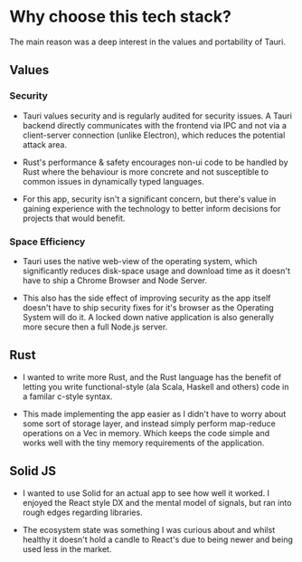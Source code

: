# Why choose this tech stack?

The main reason was a deep interest in the values and portability of Tauri.

## Values

### Security

-   Tauri values security and is regularly audited for security issues. A Tauri backend directly communicates with the frontend via IPC and not via a client-server connection (unlike Electron), which reduces the potential attack area.

-   Rust's performance & safety encourages non-ui code to be handled by Rust where the behaviour is more concrete and not susceptible to common issues in dynamically typed languages.

-   For this app, security isn't a significant concern, but there's value in gaining experience with the technology to better inform decisions for projects that would benefit.

### Space Efficiency

-   Tauri uses the native web-view of the operating system, which significantly reduces disk-space usage and download time as it doesn't have to ship a Chrome Browser and Node Server.

-   This also has the side effect of improving security as the app itself doesn't have to ship security fixes for it's browser as the Operating System will do it. A locked down native application is also generally more secure then a full Node.js server.

## Rust

-   I wanted to write more Rust, and the Rust language has the benefit of letting you write functional-style (ala Scala, Haskell and others) code in a familar c-style syntax.

-   This made implementing the app easier as I didn't have to worry about some sort of storage layer, and instead simply perform map-reduce operations on a Vec in memory. Which keeps the code simple and works well with the tiny memory requirements of the application.

## Solid JS

-   I wanted to use Solid for an actual app to see how well it worked. I enjoyed the React style DX and the mental model of signals, but ran into rough edges regarding libraries.

-   The ecosystem state was something I was curious about and whilst healthy it doesn't hold a candle to React's due to being newer and being used less in the market.
